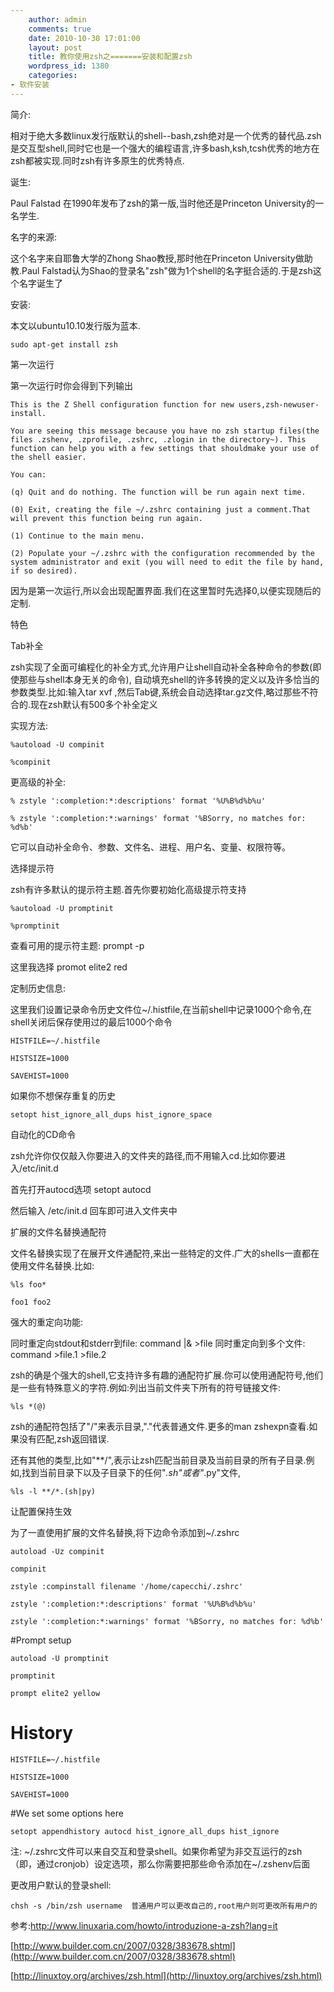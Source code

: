 ```yaml
---
    author: admin
    comments: true
    date: 2010-10-30 17:01:00
    layout: post
    title: 教你使用zsh之=======安装和配置zsh
    wordpress_id: 1380
    categories:
- 软件安装
---
```


简介: 

相对于绝大多数linux发行版默认的shell--bash,zsh绝对是一个优秀的替代品.zsh是交互型shell,同时它也是一个强大的编程语言,许多bash,ksh,tcsh优秀的地方在zsh都被实现.同时zsh有许多原生的优秀特点. 

诞生:

Paul Falstad 在1990年发布了zsh的第一版,当时他还是Princeton University的一名学生.

名字的来源: 

这个名字来自耶鲁大学的Zhong Shao教授,那时他在Princeton University做助教.Paul Falstad认为Shao的登录名"zsh"做为1个shell的名字挺合适的.于是zsh这个名字诞生了

安装:

本文以ubuntu10.10发行版为蓝本. 

    sudo apt-get install zsh

第一次运行 

第一次运行时你会得到下列输出 

    This is the Z Shell configuration function for new users,zsh-newuser-install.  

    You are seeing this message because you have no zsh startup files(the files .zshenv, .zprofile, .zshrc, .zlogin in the directory~). This function can help you with a few settings that shouldmake your use of the shell easier.  

    You can:  

    (q) Quit and do nothing. The function will be run again next time.  

    (0) Exit, creating the file ~/.zshrc containing just a comment.That will prevent this function being run again.  

    (1) Continue to the main menu.  

    (2) Populate your ~/.zshrc with the configuration recommended by the system administrator and exit (you will need to edit the file by hand, if so desired).  

因为是第一次运行,所以会出现配置界面.我们在这里暂时先选择0,以便实现随后的定制.

特色 

Tab补全 

zsh实现了全面可编程化的补全方式,允许用户让shell自动补全各种命令的参数(即使那些与shell本身无关的命令), 自动填充shell的许多转换的定义以及许多恰当的参数类型.比如:输入tar xvf ,然后Tab键,系统会自动选择tar.gz文件,略过那些不符合的.现在zsh默认有500多个补全定义  

实现方法:  

    %autoload -U compinit  

    %compinit  

更高级的补全:  

    % zstyle ':completion:*:descriptions' format '%U%B%d%b%u' 

    % zstyle ':completion:*:warnings' format '%BSorry, no matches for: %d%b' 

它可以自动补全命令、参数、文件名、进程、用户名、变量、权限符等。  

选择提示符 

zsh有许多默认的提示符主题.首先你要初始化高级提示符支持  

    %autoload -U promptinit  

    %promptinit  

查看可用的提示符主题:  prompt -p  

这里我选择  promot elite2 red  

定制历史信息: 

这里我们设置记录命令历史文件位~/.histfile,在当前shell中记录1000个命令,在shell关闭后保存使用过的最后1000个命令  

    HISTFILE=~/.histfile  

    HISTSIZE=1000  

    SAVEHIST=1000  

如果你不想保存重复的历史  

    setopt hist_ignore_all_dups hist_ignore_space  

自动化的CD命令 

zsh允许你仅仅敲入你要进入的文件夹的路径,而不用输入cd.比如你要进入/etc/init.d  

首先打开autocd选项  setopt autocd  

然后输入  /etc/init.d 回车即可进入文件夹中  

扩展的文件名替换通配符 

文件名替换实现了在展开文件通配符,来出一些特定的文件.广大的shells一直都在使用文件名替换.比如:  

    %ls foo*  

    foo1 foo2 

强大的重定向功能: 

同时重定向stdout和stderr到file: command |& >file 同时重定向到多个文件: command >file.1 >file.2  

zsh的确是个强大的shell,它支持许多有趣的通配符扩展.你可以使用通配符号,他们是一些有特殊意义的字符.例如:列出当前文件夹下所有的符号链接文件:  

    %ls *(@) 

zsh的通配符包括了"/"来表示目录,"."代表普通文件.更多的man zshexpn查看.如果没有匹配,zsh返回错误.  

还有其他的类型,比如"**/",表示让zsh匹配当前目录及当前目录的所有子目录.例如,找到当前目录下以及子目录下的任何"*.sh"或者"*.py"文件,  

    %ls -l **/*.(sh|py)  

让配置保持生效 

为了一直使用扩展的文件名替换,将下边命令添加到~/.zshrc  

    autoload -Uz compinit

    compinit

    zstyle :compinstall filename '/home/capecchi/.zshrc'

    zstyle ':completion:*:descriptions' format '%U%B%d%b%u'

    zstyle ':completion:*:warnings' format '%BSorry, no matches for: %d%b'

#Prompt setup

    autoload -U promptinit

    promptinit

    prompt elite2 yellow

# History

    HISTFILE=~/.histfile

    HISTSIZE=1000

    SAVEHIST=1000

#We set some options here

    setopt appendhistory autocd hist_ignore_all_dups hist_ignore

注:  ~/.zshrc文件可以来自交互和登录shell。如果你希望为非交互运行的zsh（即，通过cronjob）设定选项，那么你需要把那些命令添加在~/.zshenv后面  

更改用户默认的登录shell: 

    chsh -s /bin/zsh username  普通用户可以更改自己的,root用户则可更改所有用户的

参考:http://www.linuxaria.com/howto/introduzione-a-zsh?lang=it

[http://www.builder.com.cn/2007/0328/383678.shtml](http://www.builder.com.cn/2007/0328/383678.shtml)

[http://linuxtoy.org/archives/zsh.html](http://linuxtoy.org/archives/zsh.html)

